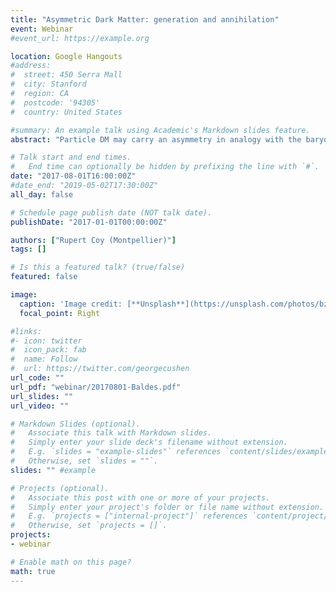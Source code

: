```yaml
---
title: "Asymmetric Dark Matter: generation and annihilation"
event: Webinar
#event_url: https://example.org

location: Google Hangouts
#address:
#  street: 450 Serra Mall
#  city: Stanford
#  region: CA
#  postcode: '94305'
#  country: United States

#summary: An example talk using Academic's Markdown slides feature.
abstract: "Particle DM may carry an asymmetry in analogy with the baryons. I will first discuss an example model which produces a DM asymmetry through a first order phase transition - echoes of which can be searched for in gravitational wave observatories. I will then discuss a simple, generic, DM sector which can describe the low energy degrees of freedom relevant for the subsequent annihilation of the symmetric DM component. The determination of the coupling required to fit the DM abundance necessitates the inclusion of long range effects and is the first step in constraining these models through indirect and direct detection. This scenario also offers a compelling example in elucidating some subtleties regarding the unitarity constraint on thermal relic DM."

# Talk start and end times.
#   End time can optionally be hidden by prefixing the line with `#`.
date: "2017-08-01T16:00:00Z"
#date_end: "2019-05-02T17:30:00Z"
all_day: false

# Schedule page publish date (NOT talk date).
publishDate: "2017-01-01T00:00:00Z"

authors: ["Rupert Coy (Montpellier)"]
tags: []

# Is this a featured talk? (true/false)
featured: false

image:
  caption: 'Image credit: [**Unsplash**](https://unsplash.com/photos/bzdhc5b3Bxs)'
  focal_point: Right

#links:
#- icon: twitter
#  icon_pack: fab
#  name: Follow
#  url: https://twitter.com/georgecushen
url_code: ""
url_pdf: "webinar/20170801-Baldes.pdf"
url_slides: ""
url_video: ""

# Markdown Slides (optional).
#   Associate this talk with Markdown slides.
#   Simply enter your slide deck's filename without extension.
#   E.g. `slides = "example-slides"` references `content/slides/example-slides.md`.
#   Otherwise, set `slides = ""`.
slides: "" #example

# Projects (optional).
#   Associate this post with one or more of your projects.
#   Simply enter your project's folder or file name without extension.
#   E.g. `projects = ["internal-project"]` references `content/project/deep-learning/index.md`.
#   Otherwise, set `projects = []`.
projects:
- webinar

# Enable math on this page?
math: true
---
```


